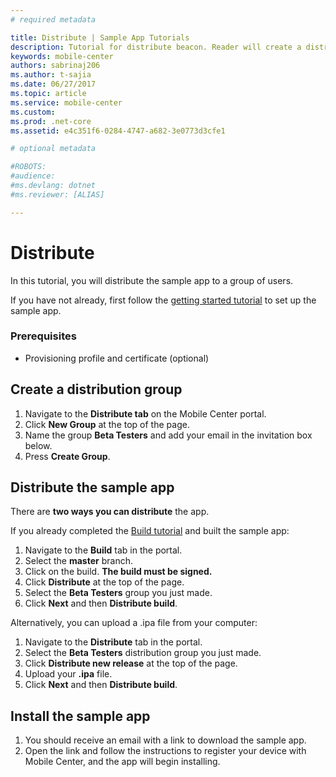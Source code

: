 ```yaml
---
# required metadata

title: Distribute | Sample App Tutorials
description: Tutorial for distribute beacon. Reader will create a distribution group and distribute the app to that group.
keywords: mobile-center
authors: sabrinaj206
ms.author: t-sajia
ms.date: 06/27/2017
ms.topic: article
ms.service: mobile-center
ms.custom:
ms.prod: .net-core
ms.assetid: e4c351f6-0284-4747-a682-3e0773d3cfe1

# optional metadata

#ROBOTS:
#audience:
#ms.devlang: dotnet
#ms.reviewer: [ALIAS]

---
```


# Distribute
In this tutorial, you will distribute the sample app to a group of users.

If you have not already, first follow the [getting started tutorial](/getting-started.md) to set up the sample app.


### Prerequisites
- Provisioning profile and certificate (optional)

## Create a distribution group
1. Navigate to the **Distribute tab** on the Mobile Center portal.
2. Click **New Group** at the top of the page.
3. Name the group **Beta Testers** and add your email in the invitation box below.
4. Press **Create Group**.

## Distribute the sample app
There are **two ways you can distribute** the app.

If you already completed the [Build tutorial](/build.md) and built the sample app:
1. Navigate to the **Build** tab in the portal.
2. Select the **master** branch.
3. Click on the build. **The build must be signed.**
4. Click **Distribute** at the top of the page.
5. Select the **Beta Testers** group you just made.
6. Click **Next** and then **Distribute build**.

Alternatively, you can upload a .ipa file from your computer:
1. Navigate to the **Distribute** tab in the portal.
2. Select the **Beta Testers** distribution group you just made.
3. Click **Distribute new release** at the top of the page.
4. Upload your **.ipa** file.
5. Click **Next** and then **Distribute build**.

## Install the sample app
1. You should receive an email with a link to download the sample app.
2. Open the link and follow the instructions to register your device with Mobile Center, and the app will begin installing.
